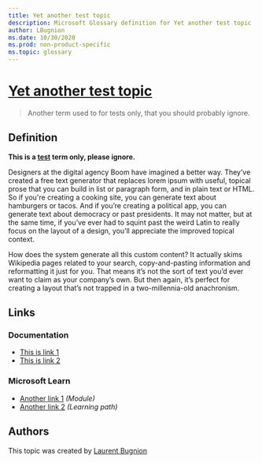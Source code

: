 ```yaml
---
title: Yet another test topic
description: Microsoft Glossary definition for Yet another test topic
author: LBugnion
ms.date: 10/30/2020
ms.prod: non-product-specific
ms.topic: glossary
---
```


# [Yet another test topic](/glossary/topic/another-test)

> Another term used to for tests only, that you should probably ignore.

## Definition

**This is a [test](/glossary/topic/test) term only, please ignore.**

Designers at the digital agency Boom have imagined a better way. They’ve created a free text generator that replaces lorem ipsum with useful, topical prose that you can build in list or paragraph form, and in plain text or HTML. So if you're creating a cooking site, you can generate text about hamburgers or tacos. And if you’re creating a political app, you can generate text about democracy or past presidents. It may not matter, but at the same time, if you’ve ever had to squint past the weird Latin to really focus on the layout of a design, you’ll appreciate the improved topical context.

How does the system generate all this custom content? It actually skims Wikipedia pages related to your search, copy-and-pasting information and reformatting it just for you. That means it’s not the sort of text you’d ever want to claim as your company’s own. But then again, it’s perfect for creating a layout that’s not trapped in a two-millennia-old anachronism.

## Links

### Documentation

- [This is link 1](http://gslb.ch)
- [This is link 2](http://gslb.ch)

### Microsoft Learn

- [Another link 1](http://gslb.ch) *(Module)*
- [Another link 2](http://gslb.ch) *(Learning path)*

## Authors

This topic was created by [Laurent Bugnion](http://twitter.com/@LBugnion)
